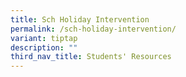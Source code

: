 ```yaml
---
title: Sch Holiday Intervention
permalink: /sch-holiday-intervention/
variant: tiptap
description: ""
third_nav_title: Students' Resources
---
```

